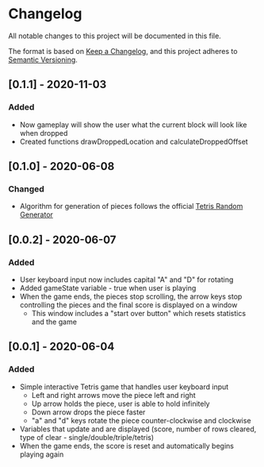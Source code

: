 # Changelog
All notable changes to this project will be documented in this file.

The format is based on [Keep a Changelog](https://keepachangelog.com/en/1.0.0/),
and this project adheres to [Semantic Versioning](https://semver.org/spec/v2.0.0.html).

## [0.1.1] - 2020-11-03
### Added
- Now gameplay will show the user what the current block will look like when dropped
- Created functions drawDroppedLocation and calculateDroppedOffset

## [0.1.0] - 2020-06-08
### Changed
- Algorithm for generation of pieces follows the official [Tetris Random Generator](https://tetris.fandom.com/wiki/Random_Generator)

## [0.0.2] - 2020-06-07
### Added
- User keyboard input now includes capital "A" and "D" for rotating
- Added gameState variable - true when user is playing
- When the game ends, the pieces stop scrolling, the arrow keys stop controlling the pieces and the final score is displayed on a window
  - This window includes a "start over button" which resets statistics and the game


## [0.0.1] - 2020-06-04
### Added
- Simple interactive Tetris game that handles user keyboard input
  - Left and right arrows move the piece left and right
  - Up arrow holds the piece, user is able to hold infinitely
  - Down arrow drops the piece faster
  - "a" and "d" keys rotate the piece counter-clockwise and clockwise
- Variables that update and are displayed (score, number of rows cleared, type of clear - single/double/triple/tetris)
- When the game ends, the score is reset and automatically begins playing again
